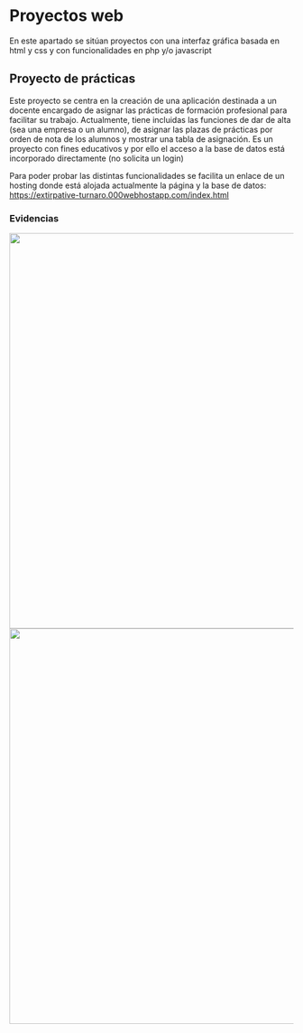 # Proyectos web

En este apartado se sitúan proyectos con una interfaz gráfica basada en html y css y con funcionalidades en php y/o javascript

## Proyecto de prácticas
Este proyecto se centra en la creación de una aplicación destinada a un docente encargado de asignar las prácticas de formación profesional para facilitar su trabajo.
Actualmente, tiene incluidas las funciones de dar de alta (sea una empresa o un alumno), de asignar las plazas de prácticas por orden de nota de los alumnos y mostrar una tabla de asignación.
Es un proyecto con fines educativos y por ello el acceso a la base de datos está incorporado directamente (no solicita un login)

Para poder probar las distintas funcionalidades se facilita un enlace de un hosting donde está alojada actualmente la página y la base de datos:
https://extirpative-turnaro.000webhostapp.com/index.html

### Evidencias
<img src="proyectoPrácticas/evidences/inicio.png" width="700px"/>

<img src="proyectoPrácticas/evidences/alta.png" width="700px"/>


